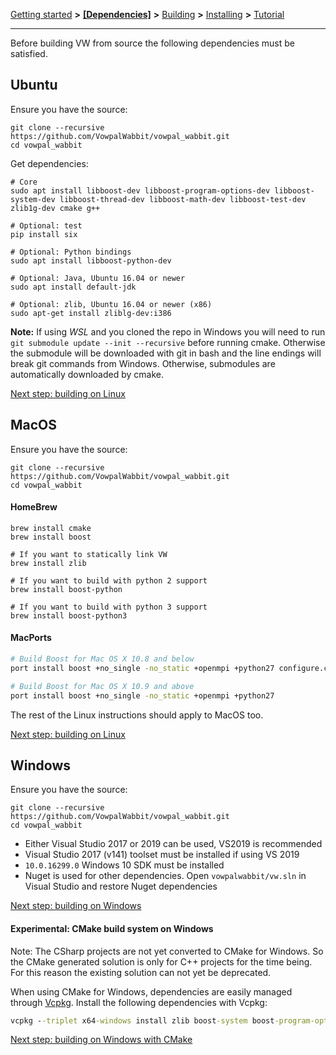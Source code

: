 [Getting started](https://github.com/VowpalWabbit/vowpal_wabbit/wiki/Getting-started) **>** [**[Dependencies]**](https://github.com/VowpalWabbit/vowpal_wabbit/wiki/Dependencies) **>** [Building](https://github.com/VowpalWabbit/vowpal_wabbit/wiki/Building) **>** [Installing](https://github.com/VowpalWabbit/vowpal_wabbit/wiki/Installing) **>** [Tutorial](https://github.com/VowpalWabbit/vowpal_wabbit/wiki/Tutorial)

<hr>

Before building VW from source the following dependencies must be satisfied.

## Ubuntu
Ensure you have the source:
```
git clone --recursive https://github.com/VowpalWabbit/vowpal_wabbit.git
cd vowpal_wabbit
```
Get dependencies:
```shell
# Core
sudo apt install libboost-dev libboost-program-options-dev libboost-system-dev libboost-thread-dev libboost-math-dev libboost-test-dev zlib1g-dev cmake g++

# Optional: test
pip install six

# Optional: Python bindings
sudo apt install libboost-python-dev

# Optional: Java, Ubuntu 16.04 or newer
sudo apt install default-jdk

# Optional: zlib, Ubuntu 16.04 or newer (x86)
sudo apt-get install zliblg-dev:i386
```

**Note:** If using *WSL* and you cloned the repo in Windows you will need to run `git submodule update --init --recursive` before running cmake. Otherwise the submodule will be downloaded with git in bash and the line endings will break git commands from Windows. Otherwise, submodules are automatically downloaded by cmake.

[Next step: building on Linux](https://github.com/VowpalWabbit/vowpal_wabbit/wiki/Building#linux)

## MacOS
Ensure you have the source:
```
git clone --recursive https://github.com/VowpalWabbit/vowpal_wabbit.git
cd vowpal_wabbit
```
#### HomeBrew
```shell
brew install cmake
brew install boost

# If you want to statically link VW
brew install zlib

# If you want to build with python 2 support
brew install boost-python

# If you want to build with python 3 support
brew install boost-python3
```

#### MacPorts
```bash
# Build Boost for Mac OS X 10.8 and below
port install boost +no_single -no_static +openmpi +python27 configure.cxx_stdlib=libc++ configure.cxx=clang++

# Build Boost for Mac OS X 10.9 and above
port install boost +no_single -no_static +openmpi +python27
```

The rest of the Linux instructions should apply to MacOS too.

[Next step: building on Linux](https://github.com/VowpalWabbit/vowpal_wabbit/wiki/Building#linux)

## Windows
Ensure you have the source:
```
git clone --recursive https://github.com/VowpalWabbit/vowpal_wabbit.git
cd vowpal_wabbit
```
- Either Visual Studio 2017 or 2019 can be used, VS2019 is recommended
- Visual Studio 2017 (v141) toolset must be installed if using VS 2019
- `10.0.16299.0` Windows 10 SDK must be installed
- Nuget is used for other dependencies. Open `vowpalwabbit/vw.sln` in Visual Studio and restore Nuget dependencies

[Next step: building on Windows](https://github.com/VowpalWabbit/vowpal_wabbit/wiki/Building#windows)

#### Experimental: CMake build system on Windows
Note: The CSharp projects are not yet converted to CMake for Windows. So the CMake generated solution is only for C++ projects for the time being. For this reason the existing solution can not yet be deprecated. 

When using CMake for Windows, dependencies are easily managed through [Vcpkg](https://github.com/Microsoft/vcpkg). Install the following dependencies with Vcpkg:
```cmd
vcpkg --triplet x64-windows install zlib boost-system boost-program-options boost-test boost-align boost-foreach boost-python boost-math boost-thread python3
```

[Next step: building on Windows with CMake](https://github.com/VowpalWabbit/vowpal_wabbit/wiki/Building#experimental-using-cmake-on-windows)
